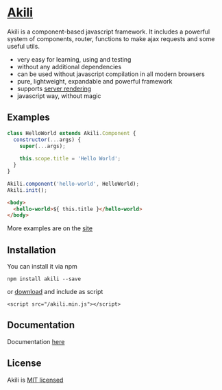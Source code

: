 # [Akili](http://akilijs.com)
Akili is a component-based javascript framework. 
It includes a powerful system of components, router, functions to make ajax requests and some useful utils.

* very easy for learning, using and testing
* without any additional dependencies
* can be used without javascript compilation in all modern browsers
* pure, lightweight, expandable and powerful framework
* supports [server rendering](https://github.com/ortexx/akili-connect)
* javascript way, without magic

## Examples

```js
class HelloWorld extends Akili.Component {
  constructor(...args) {
    super(...args);
    
    this.scope.title = 'Hello World';
  }
}

Akili.component('hello-world', HelloWorld);
Akili.init();
```

```html
<body>
  <hello-world>${ this.title }</hello-world>
</body>
```

More examples are on the [site](http://akilijs.com)

## Installation
You can install it via npm

```
npm install akili --save
```

or [download](/dist/akili.min.js) and include as script
 
```
<script src="/akili.min.js"></script>
```

## Documentation
Documentation [here](http://akilijs.com/docs/getting-started)

## License
Akili is [MIT licensed](/LICENSE)


 